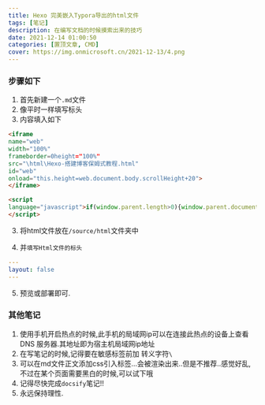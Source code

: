 ```yaml
---
title: Hexo 完美嵌入Typora导出的html文件
tags: [笔记]
description: 在编写文档的时候摸索出来的技巧
date: 2021-12-14 01:00:50
categories: [置顶文章, CMD] 
cover: https://img.onmicrosoft.cn/2021-12-13/4.png
---
```


### 步骤如下

1. 首先新建一个`.md`文件
2. 像平时一样填写标头
3. 内容填入如下

```html
<iframe
name="web"
width="100%" 
frameborder=0height="100%" 
src="\html\Hexo-搭建博客保姆式教程.html" 
id="web"
onload="this.height=web.document.body.scrollHeight+20">
</iframe>

<script
language="javascript">if(window.parent.length>0){window.parent.document.all.newtest.style.height=document.body.scrollHeight;}
</script>
```

3. 将html文件放在`/source/html`文件夹中

4. 并`填写Html文件的标头`
```yaml
---
layout: false
---
```

5. 预览或部署即可.

### 其他笔记

1. 使用手机开启热点的时候,此手机的局域网ip可以在连接此热点的设备上查看 DNS 服务器.其地址即为宿主机局域网ip地址
2. 在写笔记的时候,记得要在敏感标签前加 转义字符`\`
3. 可以在md文件正文添加css引入标签...会被渲染出来..但是不推荐..感觉好乱,不过在某个页面需要黑白的时候,可以试下哦
4. 记得尽快完成`docsify`笔记!!
5. 永远保持理性.
